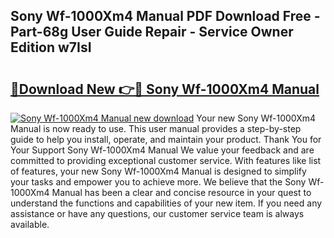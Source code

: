 ## Sony Wf-1000Xm4 Manual PDF Download Free - Part-68g User Guide Repair - Service Owner Edition w7IsI

# <h2><a href="http://cf10986.oget.top/?id=Sony+Wf-1000Xm4+Manual">🔗Download New 👉🔴 Sony Wf-1000Xm4 Manual</a></h2>

[![Sony Wf-1000Xm4 Manual new download](https://i.imgur.com/5g1atiW.png)](http://cf10986.oget.top/?id=Sony+Wf-1000Xm4+Manual)
Your new Sony Wf-1000Xm4 Manual is now ready to use. This user manual provides a step-by-step guide to help you install, operate, and maintain your product. Thank You for Your Support Sony Wf-1000Xm4 Manual We value your feedback and are committed to providing exceptional customer service. With features like list of features, your new Sony Wf-1000Xm4 Manual is designed to simplify your tasks and empower you to achieve more. We believe that the Sony Wf-1000Xm4 Manual has been a clear and concise resource in your quest to understand the functions and capabilities of your new item. If you need any assistance or have any questions, our customer service team is always available.
